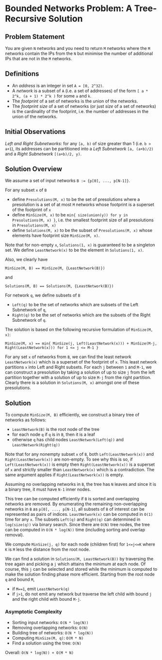# Bounded Networks Problem: A Tree-Recursive Solution

## Problem Statement

You are given `N` networks and you need to return `M` networks where the `M` networks contain the IPs from the `N` but minimise the number of additional IPs that are not in the `M` networks.

## Definitions

   * An *address* is an integer in set `A = [0, 2^32)`.
   * A *network* is a subset of `A` (i.e. a set of addresses) of the form `[ a * 2^k, (a + 1) * 2^k )` for some `a` and `k`.
   * The *footprint* of a set of networks is the union of the networks.
   * The *footprint size* of a set of networks (or just *size* of a set of networks) is the cardinality of the footprint, i.e. the number of addresses in the union of the networks.
   
## Initial Observations

*Left and Right Subnetworks*: for any `[a, b)` of size greater than 1 (i.e. `b > a+1`), its addresses can be partitioned into a *Left Subnetwork* `[a, (a+b)/2)` and a *Right Subnetwork* `[(a+b)/2, y)`.

## Solution Overview

We assume a set of input networks `B := {p[0], ..., p[N-1]}`.

For any subset `x` of `B`

   * define `Presolutions(M, x)` to be the set of presolutions where a presolution is a set of at most `M` networks whose footprint is a superset of the footprint of `x`
   * define `MinSize(M, x)` to be `min{ size(union(y)) for y in Presolutions(M, x) }`, i.e. the smallest footprint size of all presolutions in `Presolutions(M, x)`
   * define `Solutions(M, x)` to be the subset of `Presolutions(M, x)` whose elements have footprint size `MinSize(M, x)`.
   
Note that for non-empty `x`, `Solutions(1, x)` is guaranteed to be a singleton set.  We define `LeastNetwork(x)` to be the element in `Solutions(1, x)`.

Also, we clearly have

    MinSize(M, B) == MinSize(M, {LeastNetwork(B)})
    
and

    Solutions(M, B) == Solutions(M, {LeastNetwork(B)})

For network `q`, we define subsets of `B`
   * `Left(q)` to be the set of networks which are subsets of the Left Subnetwork of `q`,
   * `Right(q)` to be the set of networks which are the subsets of the Right Subnetwork of `q`.
   
The solution is based on the following recursive formulation of `MinSize(M, x)`:

    MinSize(M, x) == min{ MinSize(j, Left(LeastNetwork(x))) + MinSize(M-j, Right(LeastNetwork(x))) for 1 <= j <= M-1 }

For any set `x` of networks from `B`, we can find the least network `LeastNetwork(x)` which is a superset of the footprint of `x`.  This least network partitions `x` into Left and Right subsets.  For each `j` between `1` and `M-1`, we can construct a presolution by taking a solution of up to size `j` from the left partition together with a solution of up to size `M-j` from the right partition.  Clearly there is a solution in `Solutions(M, x)` amongst one of these presolutions.

## Solution

To compute `MinSize(M, B)` efficiently, we construct a binary tree of networks as follows:

   * `LeastNetwork(B)` is the root node of the tree
   * for each node `q` if `q` is in `B`, then it is a leaf
   * otherwise `q` has child nodes `LeastNetwork(Left(q))` and `LeastNetwork(Right(q))`
   
Note that for any nonempty subset `x` of `B`, both `Left(LeastNetwork(x))` and `Right(LeastNetwork(x))` are non-empty.  To see why this is so, if `Left(LeastNetwork(x))` is empty then `Right(LeastNetwork(x))` is a superset of `x` and strictly smaller than `LeastNetwork(x)` which is a contradiction.  The same argument applies if `Right(LeastNetwork(x))` is empty.

Assuming no overlapping networks in `B`, the tree has `N` leaves and since it is a binary tree, it must have `N-1` inner nodes.

This tree can be computed efficiently if `B` is sorted and overlapping networks are removed.  By enumerating the remaining non-overlapping networks in `B` as `p[0], ..., p[N-1]`, all subsets of `B` of interest can be represented as pairs of indices. `LeastNetwork(x)` can be computed in `O(1)` time for any `x`.  The subsets `Left(q)` and `Right(q)` can determined in `log(size(q))` via binary search.  Since there are `O(N)` tree nodes, the tree can be computed in `O(N * log(N))` time (including sorting and overlap removal).

We compute `MinSize(j, q)` for each node (children first) for `1<=j<=K` where `K` is `M` less the distance from the root node.

We can find a solution in `Solutions(M, LeastNetwork(B))` by traversing the tree again and picking a `j` which attains the minimum at each node.  Of course, this `j` can be selected and stored while the minimum is computed to make the solution finding phase more efficient.  Starting from the root node `q` and bound `M`,

   * if `M==1`, emit `LeastNetwork(q)`
   * if `j>1`, do not emit any network but traverse the left child with bound `j` and the right child with bound `M-j`.
   
### Asymptotic Complexity

   * Sorting input networks: `O(N * log(N))`
   * Removing overlapping networks: `O(N)`
   * Building tree of networks: `O(N * log(N))`
   * Computing `MinSize(M, q)`: `O(M * N)`
   * Find a solution using the tree: `O(N)`

Overall: `O(N * log(N)) + O(M * N)`